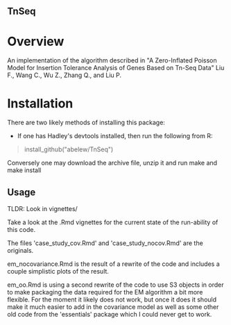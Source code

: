 TnSeq
-----

# Overview

An implementation of the algorithm described in
"A Zero-Inflated Poisson Model for Insertion Tolerance Analysis of Genes Based on Tn-Seq Data"
Liu F., Wang C., Wu Z., Zhang Q., and Liu P.

# Installation

There are two likely methods of installing this package:

* If one has Hadley's devtools installed, then run the following from R:

> install_github("abelew/TnSeq")

Conversely one may download the archive file, unzip it and run
make and make install

## Usage

TLDR: Look in vignettes/

Take a look at the .Rmd vignettes for the current state of the run-ability of this code.

The files 'case_study_cov.Rmd' and 'case_study_nocov.Rmd' are the originals.

em_nocovariance.Rmd is the result of a rewrite of the code and includes a couple
simplistic plots of the result.

em_oo.Rmd is using a second rewrite of the code to use S3 objects in order to make
packaging the data required for the EM algorithm a bit more flexible.  For the moment
it likely does not work, but once it does it should make it much easier to add in
the covariance model as well as some other old code from the 'essentials' package
which I could never get to work.
